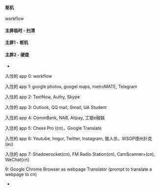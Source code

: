 
#### 枢机

workflow

#### 主屏临时 - 扫清

#### 主屏1 - 枢机

#### 主屏2 - 硬盘

-

入住的 app 0:
workflow

入住的 app 1:
google photos, googel maps, metroMATE, Telegram

入住的 app 2:
TextNow, Authy, Skype

入住的 app 3:
Outlook, QQ mail, Gmail, UA Student

入住的 app 4:
CommBank, NAB, Alipay, 工银e融联

入住的 app 5:
Chess Pro (cn)，Google Translate

入住的 app 6:
Youtube, Imgur, Twitter, Instagram, 狼人杀，WSOP德州扑克(au)

入住的 app 7:
Shadowrocket(cn), FM Radio Station(cn), CamScanner+(cn), WeChat(cn)

9:
Google Chrome Browser as webpage Translator (prompt to translate a webpage to cn)


-

